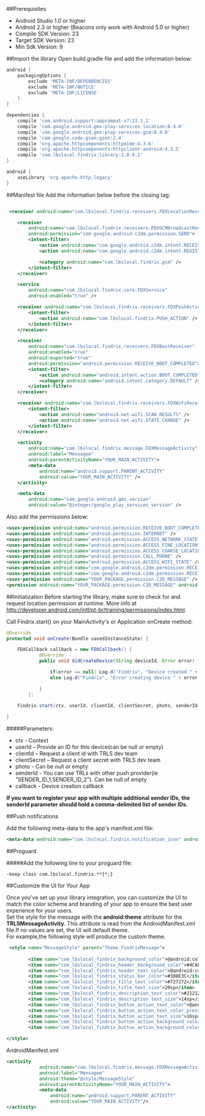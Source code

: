 ##Prerequisites
- Android Studio 1.0 or higher
- Android 2.3 or higher (Beacons only work with Android 5.0 or higher)
- Compile SDK Version: 23
- Target SDK Version: 23
- Min Sdk Version: 9

##Import the library
Open build.gradle file and add the information below:
```gradle
android {
    packagingOptions {
        exclude 'META-INF/DEPENDENCIES'
        exclude 'META-INF/NOTICE'
        exclude 'META-INF/LICENSE'
    }
}

dependencies {
    compile 'com.android.support:appcompat-v7:23.1.1'
    compile 'com.google.android.gms:play-services-location:8.4.0'
    compile 'com.google.android.gms:play-services-gcm:8.4.0'
    compile 'com.google.code.gson:gson:2.4'
    compile 'org.apache.httpcomponents:httpmime:4.3.6'
    compile 'org.apache.httpcomponents:httpclient-android:4.3.5'
    compile 'com.lbslocal.findrix:library:2.0.9.2'
}

android {
    useLibrary 'org.apache.http.legacy'
}

```

##Manifest file
Add the information below before the closing </application> tag:
```xml

 <receiver android:name="com.lbslocal.findrix.receivers.FDXLocationReceiver" />

    <receiver
        android:name="com.lbslocal.findrix.receivers.FDXGCMBroadcastReceiver"
        android:permission="com.google.android.c2dm.permission.SEND">
        <intent-filter>
            <action android:name="com.google.android.c2dm.intent.RECEIVE" />
            <action android:name="com.google.android.c2dm.intent.REGISTRATION" />

            <category android:name="com.lbslocal.findrix.gcm" />
        </intent-filter>
    </receiver>

    <service
        android:name="com.lbslocal.findrix.core.FDXService"
        android:enabled="true" />

    <receiver android:name="com.lbslocal.findrix.receivers.FDXPushActionReceiver">
        <intent-filter>
            <action android:name="com.lbslocal.findrix.PUSH_ACTION" />
        </intent-filter>
    </receiver>

    <receiver
        android:name="com.lbslocal.findrix.receivers.FDXBootReceiver"
        android:enabled="true"
        android:exported="true"
        android:permission="android.permission.RECEIVE_BOOT_COMPLETED">
        <intent-filter>
            <action android:name="android.intent.action.BOOT_COMPLETED" />
            <category android:name="android.intent.category.DEFAULT" />
        </intent-filter>
    </receiver>

    <receiver android:name="com.lbslocal.findrix.receivers.FDXWiFiReceiver">
        <intent-filter>
            <action android:name="android.net.wifi.SCAN_RESULTS" />
            <action android:name="android.net.wifi.STATE_CHANGE" />
        </intent-filter>
    </receiver>

    <activity
        android:name="com.lbslocal.findrix.message.FDXMessageActivity"
        android:label="Mensagem"
        android:parentActivityName="YOUR_MAIN_ACTIVITY">
        <meta-data
            android:name="android.support.PARENT_ACTIVITY"
            android:value="YOUR_MAIN_ACTIVITY" />
    </activity>

    <meta-data
        android:name="com.google.android.gms.version"
        android:value="@integer/google_play_services_version" />
```
Also add the permissions below:
```xml
<uses-permission android:name="android.permission.RECEIVE_BOOT_COMPLETED" />
<uses-permission android:name="android.permission.INTERNET" />
<uses-permission android:name="android.permission.ACCESS_NETWORK_STATE" />
<uses-permission android:name="android.permission.ACCESS_FINE_LOCATION" />
<uses-permission android:name="android.permission.ACCESS_COARSE_LOCATION" />
<uses-permission android:name="android.permission.CALL_PHONE" />
<uses-permission android:name="android.permission.ACCESS_WIFI_STATE" />
<uses-permission android:name="com.google.android.c2dm.permission.RECEIVE" />
<uses-permission android:name="com.google.android.c2dm.permission.RECEIVE" />
<uses-permission android:name="YOUR_PACKAGE.permission.C2D_MESSAGE" />
<permission android:name="YOUR_PACKAGE.permission.C2D_MESSAGE" android:protectionLevel="signature" />
```

##Initialization
Before starting the library, make sure to check for and request location permission at runtime. More info at http://developer.android.com/intl/pt-br/training/permissions/index.html.

Call Findrix.start() on your MainActivity's or Application onCreate method:
```java
@Override
protected void onCreate(Bundle savedInstanceState) {

	FDXCallback callback = new FDXCallback() {
            @Override
            public void didCreateDevice(String deviceId, Error error) {

                if(error == null) Log.d("Findrix", "Device created " + deviceId);
                else Log.d("Findrix", "Error creating device " + error.getMessage());

            }
        };

	Findrix.start(ctx, userId, clientId, clientSecret, photo, senderId, callback);
	
}
```

#####Parameters:
- ctx - Context
- userId – Provide an ID for this device(can be null or empty) 
- clientId – Request a client id with TRLS dev team
- clientSecret – Request a client secret with TRLS dev team 
- photo - Can be null or empty
- senderId - You can use TRLs with other push provider(ie "SENDER_ID_1,SENDER_ID_2"). Can be null of empty
- callback - Device creation callback 

**If you want to register your app with multiple additional sender IDs, the senderId parameter should hold a comma-delimited list of sender IDs.**

##Push notifications

Add the following meta-data to the app's manifest.xml file:

```xml
<meta-data android:name="com.lbslocal.findrix.notification_icon" android:resource="@drawable/YOUR_NOTIFICATION_ICON"/>
```

##Proguard

#####Add the following line to your proguard file:
```proguard
-keep class com.lbslocal.findrix.**{*;}
```

##Customize the UI for Your App

Once you've set up your library integration, you can customize the UI to match the color scheme and branding of your app to ensure the best user experience for your users.  
Set the style for the message with the **android:theme** attribute for the **TRLSMessageActivity**. This attribute is read from the AndroidManifest.xml file.If no values are set, the UI will default theme.  
For example,the following style will produce the custom theme.  
```xml
 <style name="MessageStyle" parent="Theme.FindrixMessage">
 
        <item name="com_lbslocal_findrix_background_color">@android:color/white</item>
        <item name="com_lbslocal_findrix_header_background_color">#4CAF50</item>
        <item name="com_lbslocal_findrix_header_text_color">@android:color/white</item>
        <item name="com_lbslocal_findrix_status_bar_color">#388E3C</item>
        <item name="com_lbslocal_findrix_title_text_color">#727272</item>
        <item name="com_lbslocal_findrix_title_text_size">20sp</item>
        <item name="com_lbslocal_findrix_description_text_color">#212121</item>
        <item name="com_lbslocal_findrix_description_text_size">14sp</item>
        <item name="com_lbslocal_findrix_button_action_text_color">@android:color/white</item>
        <item name="com_lbslocal_findrix_button_action_text_color_pressed">@android:color/white</item>
        <item name="com_lbslocal_findrix_button_action_text_size">16sp</item>
        <item name="com_lbslocal_findrix_button_action_background_color">#448AFF</item>
        <item name="com_lbslocal_findrix_button_action_background_color_pressed">#448AFF</item>

</style>
```   
AndroidManifest.xml

```xml
<activity
            android:name="com.lbslocal.findrix.message.FDXMessageActivity"
            android:label="Mensagem"
            android:theme="@style/MessageStyle"
            android:parentActivityName="YOUR_MAIN_ACTIVITY">
            <meta-data
                android:name="android.support.PARENT_ACTIVITY"
                android:value="YOUR_MAIN_ACTIVITY"/>
</activity>
```   


